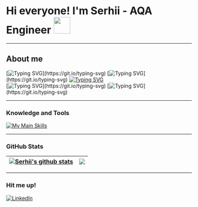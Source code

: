 # Hi everyone! I'm Serhii - AQA Engineer <img src="https://github.com/user-attachments/assets/07811984-6043-4cbf-82ea-6941d1c86aec" width="45" height="45">

---

## About me

[![Typing SVG](https://readme-typing-svg.demolab.com?font=Fira+Code&pause=1000&color=B18AF7&vCenter=true&random=false&repeat=false&width=600&height=20&lines=I'm+from+Kyiv%2C+Ukraine.)](https://git.io/typing-svg)  
[![Typing SVG](https://readme-typing-svg.demolab.com?font=Fira+Code&pause=1000&color=B18AF7&vCenter=true&random=false&repeat=false&width=600&height=20&lines=I+usually+use+.Net+for+my+projects.)](https://git.io/typing-svg)  
[![Typing SVG](https://readme-typing-svg.demolab.com?font=Fira+Code&pause=1000&color=B18AF7&vCenter=true&random=false&repeat=false&width=600&height=20&lines=I'm+a+passionate+and+dedicated+IT+enthusiast)](https://git.io/typing-svg)  
[![Typing SVG](https://readme-typing-svg.demolab.com?font=Fira+Code&pause=100&color=B18AF7&vCenter=true&random=false&repeat=false&width=800&height=20&lines=with+a+strong+expertise+in+testing+and+programming+(8'+'+years))](https://git.io/typing-svg)  
[![Typing SVG](https://readme-typing-svg.demolab.com?font=Fira+Code&pause=100&color=B18AF7&vCenter=true&random=false&repeat=false&width=850&height=20&lines=and+a+burning+desire+to+make+a+difference+in+the+world+of+technology.)](https://git.io/typing-svg)

---

### Knowledge and Tools
[![My Main Skills](https://skillicons.dev/icons?i=dotnet,cs,docker,postman,azure,git,selenium,gherkin,ts,angular,githubactions,rabbitmq,&theme=dark&perline=12)](https://skillicons.dev)

---

### GitHub Stats

| <a href="https://github.com/serhiiyasenev?tab=repositories"><img align="center" src="https://github-readme-stats.vercel.app/api?username=serhiiyasenev&show_icons=true&include_all_commits=true&theme=buefy&hide_border=true" alt="Serhii's github stats" /></a> | <a href="https://github.com/serhiiyasenev?tab=repositories"><img align="center" src="https://github-readme-stats.vercel.app/api/top-langs/?username=serhiiyasenev&layout=compact&theme=buefy&hide_border=true" /></a> |
| ------------- | ------------- |

---

### Hit me up!
[![LinkedIn](https://img.shields.io/badge/linkedin-%230077B5.svg?style=flat&logo=linkedin&logoColor=white)](https://www.linkedin.com/in/serhii-yasenev/)
